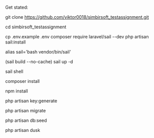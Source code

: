 Get stated:

git clone https://github.com/viktor0018/simbirsoft_testassignment.git

cd simbirsoft_testassignment

cp .env.example .env
composer require laravel/sail --dev
php artisan sail:install

alias sail='bash vendor/bin/sail'

(sail build --no-cache)
sail up -d

sail shell

composer install

npm install

php artisan key:generate

php artisan migrate

php artisan db:seed

php artisan dusk
